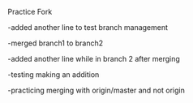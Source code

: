 Practice Fork

-added another line to test branch management

-merged branch1 to branch2

-added another line while in branch 2 after merging

-testing making an addition

-practicing merging with origin/master and not origin
